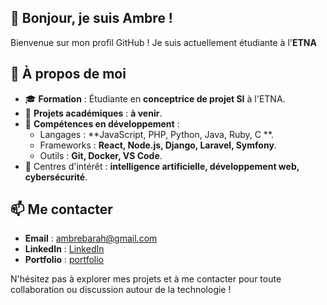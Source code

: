 ## 👋 Bonjour, je suis Ambre !

Bienvenue sur mon profil GitHub ! Je suis actuellement étudiante à l'**ETNA**

## 🚀 À propos de moi

- 🎓 **Formation** : Étudiante en **conceptrice de projet SI** à l'ETNA.
- 💼 **Projets académiques** : **à venir**.
- 🌱 **Compétences en développement** :
  - Langages : **JavaScript, PHP, Python, Java, Ruby, C **.
  - Frameworks : **React, Node.js, Django, Laravel, Symfony**.
  - Outils : **Git, Docker, VS Code**.
- 🔭 Centres d'intérêt : **intelligence artificielle, développement web, cybersécurité**.

## 📫 Me contacter

- **Email** : ambrebarah@gmail.com
- **LinkedIn** : [ LinkedIn](https://www.linkedin.com/in/ambre-barah-b9543a176/)
- **Portfolio** : [portfolio](https://www.ambrebarah.com/)

N'hésitez pas à explorer mes projets et à me contacter pour toute collaboration ou discussion autour de la technologie !
